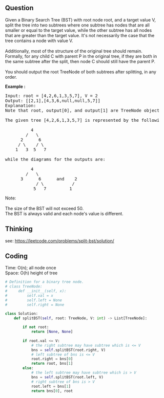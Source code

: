 ## Question
Given a Binary Search Tree (BST) with root node root, and a target value V, split the tree into two subtrees where one subtree has nodes that are all smaller or equal to the target value, while the other subtree has all nodes that are greater than the target value.  It's not necessarily the case that the tree contains a node with value V.<br>
<br>
Additionally, most of the structure of the original tree should remain.  Formally, for any child C with parent P in the original tree, if they are both in the same subtree after the split, then node C should still have the parent P.<br>
<br>
You should output the root TreeNode of both subtrees after splitting, in any order.</br>

**Example :**   
<pre>
Input: root = [4,2,6,1,3,5,7], V = 2
Output: [[2,1],[4,3,6,null,null,5,7]]
Explanation:
Note that root, output[0], and output[1] are TreeNode objects, not arrays.

The given tree [4,2,6,1,3,5,7] is represented by the following diagram:

          4
        /   \
      2      6
     / \    / \
    1   3  5   7

while the diagrams for the outputs are:

          4
        /   \
      3      6      and    2
            / \           /
           5   7         1
</pre>

Note:<br>
<br>
The size of the BST will not exceed 50.<br>
The BST is always valid and each node's value is different.<br>

## Thinking
see: https://leetcode.com/problems/split-bst/solution/<br>

## Coding
Time: O(n); all node once </br>
Space: O(h) height of tree
```python
# Definition for a binary tree node.
# class TreeNode:
#     def __init__(self, x):
#         self.val = x
#         self.left = None
#         self.right = None

class Solution:
    def splitBST(self, root: TreeNode, V: int) -> List[TreeNode]:
        
        if not root:
            return [None, None]
        
        if root.val <= V:
            # the right subtree may have subtree which is <= V
            bns = self.splitBST(root.right, V)
            # left subtree of bns is <= V
            root.right = bns[0]
            return root, bns[1]
        else:
            # the left subtree may have subtree which is > V
            bns = self.splitBST(root.left, V)
            # right subtree of bns is > V
            root.left = bns[1]
            return bns[0], root
```

